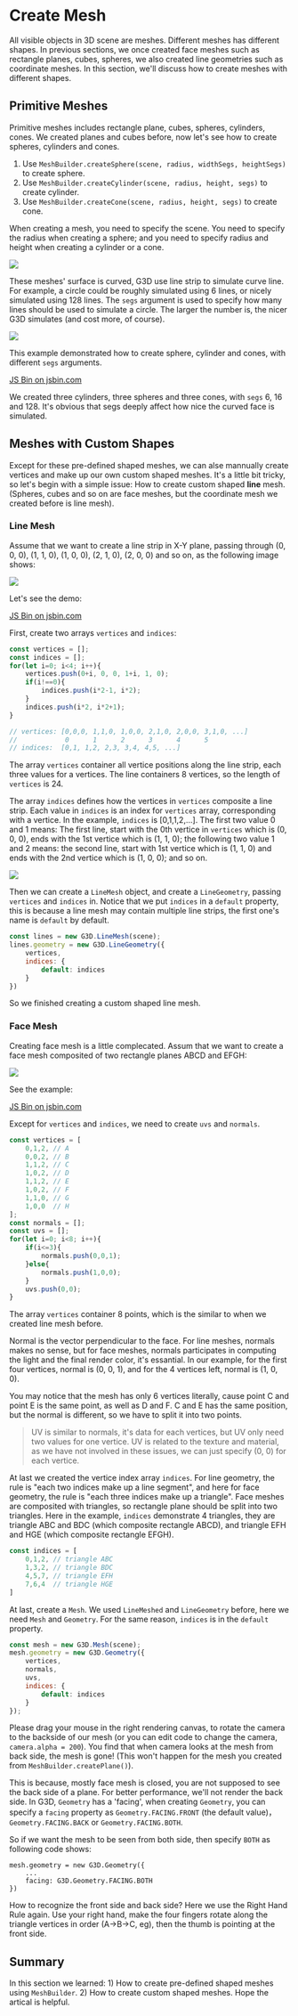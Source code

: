 # Create Mesh

All visible objects in 3D scene are meshes. Different meshes has different shapes. In previous sections, we once created face meshes such as rectangle planes, cubes, spheres, we also created line geometries such as coordinate meshes. In this section, we'll discuss how to create meshes with different shapes.

## Primitive Meshes

Primitive meshes includes rectangle plane, cubes, spheres, cylinders, cones. We created planes and cubes before, now let's see how to create spheres, cylinders and cones.

1. Use `MeshBuilder.createSphere(scene, radius, widthSegs, heightSegs)` to create sphere.
2. Use `MeshBuilder.createCylinder(scene, radius, height, segs)` to create cylinder.
3. Use `MeshBuilder.createCone(scene, radius, height, segs)` to create cone.

When creating a mesh, you need to specify the scene. You need to specify the radius when creating a sphere; and you need to specify radius and height when creating a cylinder or a cone.

![](https://gw.alicdn.com/tfs/TB1ApAjphTpK1RjSZR0XXbEwXXa-591-202.png)

These meshes' surface is curved, G3D use line strip to simulate curve line. For example, a circle could be roughly simulated using 6 lines, or nicely simulated using 128 lines. The `segs` argument is used to specify how many lines should be used to simulate a circle. The larger the number is, the nicer G3D simulates (and cost more, of course).

![](https://gw.alicdn.com/tfs/TB1lS7kphTpK1RjSZFGXXcHqFXa-264-264.png)

This example demonstrated how to create sphere, cylinder and cones, with different `segs` arguments.

<a class="jsbin-embed" href="https://jsbin.com/yejoxam/latest/embed?js,output&height=500px">JS Bin on jsbin.com</a><script src="https://static.jsbin.com/js/embed.min.js?4.1.7"></script>

We created three cylinders, three spheres and three cones, with `segs` 6, 16 and 128. It's obvious that segs deeply affect how nice the curved face is simulated.

## Meshes with Custom Shapes

Except for these pre-defined shaped meshes, we can alse mannually create vertices and make up our own custom shaped meshes. It's a little bit tricky, so let's begin with a simple issue: How to create custom shaped **line** mesh. (Spheres, cubes and so on are face meshes, but the coordinate mesh we created before is line mesh).

### Line Mesh

Assume that we want to create a line strip in X-Y plane, passing through (0, 0, 0), (1, 1, 0), (1, 0, 0), (2, 1, 0), (2, 0, 0) and so on, as the following image shows:

![](https://gw.alicdn.com/tfs/TB1vWqMpCzqK1RjSZFjXXblCFXa-619-314.png)

Let's see the demo:

<a class="jsbin-embed" href="https://jsbin.com/qizitep/latest/embed?js,output&height=500px">JS Bin on jsbin.com</a><script src="https://static.jsbin.com/js/embed.min.js?4.1.7"></script>

First, create two arrays `vertices` and `indices`:

```javascript
const vertices = [];
const indices = [];
for(let i=0; i<4; i++){
    vertices.push(0+i, 0, 0, 1+i, 1, 0);
    if(i!==0){
        indices.push(i*2-1, i*2);
    }
    indices.push(i*2, i*2+1);
}

// vertices: [0,0,0, 1,1,0, 1,0,0, 2,1,0, 2,0,0, 3,1,0, ...]
//            0      1      2      3      4      5
// indices:  [0,1, 1,2, 2,3, 3,4, 4,5, ...]
```

The array `vertices` container all vertice positions along the line strip, each three values for a vertices. The line containers 8 vertices, so the length of `vertices` is 24.

The array `indices` defines how the vertices in `vertices` composite a line strip. Each value in `indices` is an index for `vertices` array, corresponding with a vertice. In the example, `indices` is [0,1,1,2,...]. The first two value 0 and 1 means: The first line, start with the 0th vertice in `vertices` which is (0, 0, 0), ends with the 1st vertice which is (1, 1, 0); the following two value 1 and 2 means: the second line, start with 1st vertice which is (1, 1, 0) and ends with the 2nd vertice which is (1, 0, 0); and so on.

![](https://gw.alicdn.com/tfs/TB1rd6ypxTpK1RjSZFGXXcHqFXa-619-321.png)

Then we can create a `LineMesh` object, and create a `LineGeometry`, passing `vertices` and `indices` in. Notice that we put `indices` in a `default` property, this is because a line mesh may contain multiple line strips, the first one's name is `default` by default.

```javascript
const lines = new G3D.LineMesh(scene);
lines.geometry = new G3D.LineGeometry({
    vertices,
    indices: {
        default: indices
    }
})
```

So we finished creating a custom shaped line mesh.

### Face Mesh

Creating face mesh is a little complecated. Assum that we want to create a face mesh composited of two rectangle planes ABCD and EFGH:

![](https://gw.alicdn.com/tfs/TB1T5nOpsfpK1RjSZFOXXa6nFXa-505-443.png)

See the example:

<a class="jsbin-embed" href="https://jsbin.com/fesokig/latest/embed?js,output&height=500px">JS Bin on jsbin.com</a><script src="https://static.jsbin.com/js/embed.min.js?4.1.7"></script>

Except for `vertices` and `indices`, we need to create `uvs` and `normals`.

```javascript
const vertices = [
    0,1,2, // A
    0,0,2, // B
    1,1,2, // C
    1,0,2, // D
    1,1,2, // E
    1,0,2, // F
    1,1,0, // G
    1,0,0  // H
];
const normals = [];
const uvs = [];
for(let i=0; i<8; i++){
    if(i<=3){
        normals.push(0,0,1);      
    }else{
        normals.push(1,0,0);
    }
    uvs.push(0,0);
}
```

The array `vertices` container 8 points, which is the similar to when we created line mesh before.

Normal is the vector perpendicular to the face. For line meshes, normals makes no sense, but for face meshes, normals participates in computing the light and the final render color, it's essantial. In our example, for the first four vertices, normal is (0, 0, 1), and for the 4 vertices left, normal is (1, 0, 0).

You may notice that the mesh has only 6 vertices literally, cause point C and point E is the same point, as well as D and F. C and E has the same position, but the normal is different, so we have to split it into two points.

> UV is similar to normals, it's data for each vertices, but UV only need two values for one vertice. UV is related to the texture and material, as we have not involved in these issues, we can just specify (0, 0) for each vertice.

At last we created the vertice index array `indices`. For line geometry, the rule is "each two indices make up a line segment", and here for face geometry, the rule is "each three indices make up a triangle". Face meshes are composited with triangles, so rectangle plane should be split into two triangles. Here in the example, `indices` demonstrate 4 triangles, they are triangle ABC and BDC (which composite rectangle ABCD), and triangle EFH and HGE (which composite rectangle EFGH).

```javascript
const indices = [
    0,1,2, // triangle ABC
    1,3,2, // triangle BDC
    4,5,7, // triangle EFH
    7,6,4  // triangle HGE
]
```

At last, create a `Mesh`. We used `LineMeshed` and `LineGeometry` before, here we need `Mesh` and `Geometry`. For the same reason, `indices` is in the `default` property.

```javascript
const mesh = new G3D.Mesh(scene);
mesh.geometry = new G3D.Geometry({
    vertices,
    normals,
    uvs,
    indices: {
        default: indices
    }
});
```

Please drag your mouse in the right rendering canvas, to rotate the camera to the backside of our mesh (or you can edit code to change the camera, `camera.alpha = 200`). You find that when camera looks at the mesh from back side, the mesh is gone! (This won't happen for the mesh you created from `MeshBuilder.createPlane()`).

This is because, mostly face mesh is closed, you are not supposed to see the back side of a plane. For better performance, we'll not render the back side. In G3D, `Geometry` has a 'facing', when creating `Geometry`, you can specify a `facing` property as `Geometry.FACING.FRONT` (the default value)，`Geometry.FACING.BACK` or `Geometry.FACING.BOTH`.

So if we want the mesh to be seen from both side, then specify `BOTH` as following code shows:

```
mesh.geometry = new G3D.Geometry({
    ...
    facing: G3D.Geometry.FACING.BOTH
})
```

How to recognize the front side and back side? Here we use the Right Hand Rule again. Use your right hand, make the four fingers rotate along the triangle vertices in order (A->B->C, eg), then the thumb is pointing at the front side.

## Summary

In this section we learned: 1) How to create pre-defined shaped meshes using `MeshBuilder`. 2) How to create custom shaped meshes. Hope the artical is helpful.














